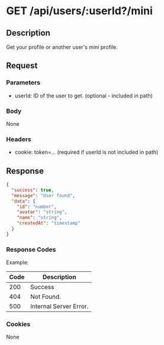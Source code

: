 # GET /api/users/:userId?/mini

## Description

Get your profile or another user's mini profile.

## Request

### Parameters

- userId: ID of the user to get. (optional - included in path)

### Body

None

### Headers

- cookie: token=... (required if userId is not included in path)

## Response

```json
{
  "success": true,
  "message": "User found",
  "data": {
    "id": "number",
    "avatar": "string",
    "name": "string",
    "createdAt": "timestamp"
  }
}
```

### Response Codes

Example:

| Code | Description            |
|------|------------------------|
| 200  | Success                |
| 404  | Not Found.             |
| 500  | Internal Server Error. |

### Cookies

None